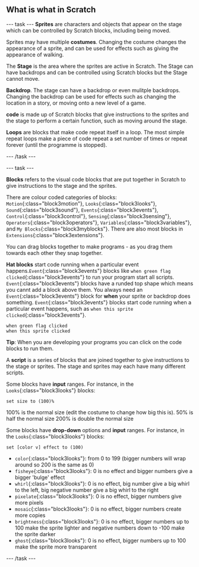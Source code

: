 ## What is what in Scratch

--- task ---
**Sprites** are characters and objects that appear on the stage which can be controlled by Scratch blocks, including being moved.

Sprites may have multiple **costumes**. Changing the costume changes the appearance of a sprite, and can be used for effects such as giving the appearance of walking.

The **Stage** is the area where the sprites are active in Scratch. The Stage can have backdrops and can be controlled using Scratch blocks but the Stage cannot move.

**Backdrop**. The stage can have a backdrop or even mulitple backdrops. Changing the backdrop can be used for effects such as changing the location in a story, or moving onto a new level of a game.

**code** is made up of Scratch blocks that give instructions to the sprites and the stage to perform a certain function, such as moving around the stage. 

**Loops** are blocks that make code repeat itself in a loop. The most simple repeat loops make a piece of code repeat a set number of times or repeat forever (until the programme is stopped).

--- /task ---

--- task ---

**Blocks** refers to the visual code blocks that are put together in Scratch to give instructions to the stage and the sprites.

There are colour coded categories of blocks: `Motion`{:class="block3motion"}, `Looks`{:class="block3looks"}, `Sound`{:class="block3sound"}, `Events`{:class="block3events"}, `Control`{:class="block3control"}, `Sensing`{:class="block3sensing"}, `Operators`{:class="block3operators"}, `Variables`{:class="block3variables"}, and `My Blocks`{:class="block3myblocks"}. There are also most blocks in `Extensions`{:class="block3extensions"}.

You can drag blocks together to make programs - as you drag them towards each other they snap together.

**Hat blocks** start code running when a particular event happens.`Event`{:class="block3events"} blocks like `when green flag clicked`{:class="block3events"} to run your program start all scripts. `Event`{:class="block3events"} blocks have a runded top shape which means you cannt add a block above them. You always need an `Event`{:class="block3events"} block for **when** your sprite or backdrop does something. `Event`{:class="block3events"} blocks start code running when a particular event happens, such as `when this sprite clicked`{:class="block3events"}.

```blocks3
when green flag clicked
when this sprite clicked
```

**Tip**: When you are developing your programs you can click on the code blocks to run them. 

A **script** is a series of blocks that are joined together to give instructions to the stage or sprites. The stage and sprites may each have many different scripts.

Some blocks have **input** ranges. For instance, in the `Looks`{:class="block3looks"} blocks:

```blocks3
set size to (100)%
```

100% is the normal size (edit the costume to change how big this is).
50% is half the normal size
200% is double the normal size

Some blocks have **drop-down** options and **input** ranges. For instance, in the `Looks`{:class="block3looks"} blocks:

```blocks3
set [color v] effect to (100)
```

+ `color`{:class="block3looks"}: from 0 to 199 (bigger numbers will wrap around so 200 is the same as 0)
+ `fisheye`{:class="block3looks"}: 0 is no effect and bigger numbers give a bigger 'bulge' effect
+ `whirl`{:class="block3looks"}: 0 is no effect, big number give a big whirl to the left, big negative number give a big whirl to the right
+ `pixelate`{:class="block3looks"}: 0 is no effect, bigger numbers give more pixels
+ `mosaic`{:class="block3looks"}: 0 is no effect, bigger numbers create more copies
+ `brightness`{:class="block3looks"}: 0 is no effect, bigger numbers up to 100 make the sprite lighter and negative numbers down to -100 make the sprite darker 
+ `ghost`{:class="block3looks"}: 0 is no effect, bigger numbers up to 100 make the sprite more transparent

--- /task ---
